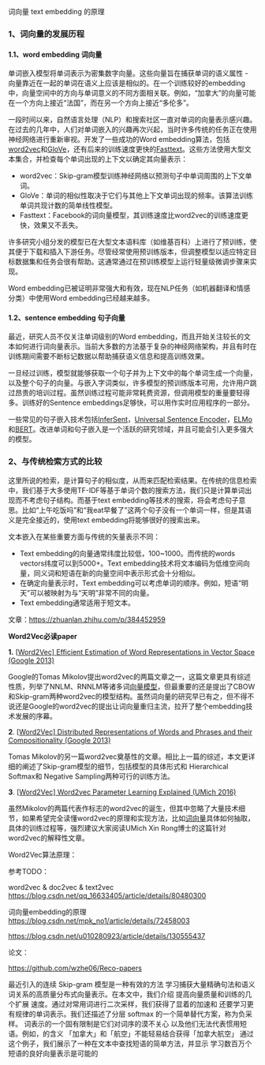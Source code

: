 词向量 text embedding 的原理

### 1、词向量的发展历程

#### 1.1、word embedding 词向量

单词嵌入模型将单词表示为密集数字向量。这些向量旨在捕获单词的语义属性 - 向量靠近在一起的单词在语义上应该是相似的。在一个训练较好的embedding中，向量空间中的方向与单词意义的不同方面相关联。例如，“加拿大”的向量可能在一个方向上接近“法国”，而在另一个方向上接近“多伦多”。

一段时间以来，自然语言处理（NLP）和搜索社区一直对单词的向量表示感兴趣。在过去的几年中，人们对单词嵌入的兴趣再次兴起，当时许多传统的任务正在使用神经网络进行重新审视。开发了一些成功的Word embedding算法，包括[word2vec](https://link.zhihu.com/?target=https%3A//papers.nips.cc/paper/5021-distributed-representations-of-words-and-phrases-and-their-compositionality.pdf)和[GloVe](https://link.zhihu.com/?target=https%3A//nlp.stanford.edu/pubs/glove.pdf)，还有后来的训练速度更快的[Fasttext](https://link.zhihu.com/?target=https%3A//github.com/facebookresearch/fastText/)。这些方法使用大型文本集合，并检查每个单词出现的上下文以确定其向量表示：

- word2vec：Skip-gram模型训练神经网络以预测句子中单词周围的上下文单词。
- GloVe：单词的相似性取决于它们与其他上下文单词出现的频率。该算法训练单词共现计数的简单线性模型。
- Fasttext：Facebook的词向量模型，其训练速度比word2vec的训练速度更快，效果又不丢失。

许多研究小组分发的模型已在大型文本语料库（如维基百科）上进行了预训练，使其便于下载和插入下游任务。尽管经常使用预训练版本，但调整模型以适应特定目标数据集和任务会很有帮助。这通常通过在预训练模型上运行轻量级微调步骤来实现。

Word embedding已被证明非常强大和有效，现在NLP任务（如机器翻译和情感分类）中使用Word embedding已经越来越多。

#### 1.2、sentence embedding 句子向量

最近，研究人员不仅关注单词级别的Word embedding，而且开始关注较长的文本如何进行词向量表示。当前大多数的方法基于复杂的神经网络架构，并且有时在训练期间需要不断标记数据以帮助捕获语义信息和提高训练效果。

一旦经过训练，模型就能够获取一个句子并为上下文中的每个单词生成一个向量，以及整个句子的向量。与嵌入字词类似，许多模型的预训练版本可用，允许用户跳过昂贵的培训过程。虽然训练过程可能非常耗费资源，但调用模型的重量要轻得多。训练好的Sentence embeddings足够快，可以用作实时应用程序的一部分。

一些常见的句子嵌入技术包括[InferSent](https://link.zhihu.com/?target=https%3A//arxiv.org/abs/1705.02364)，[Universal Sentence Encoder](https://link.zhihu.com/?target=https%3A//arxiv.org/abs/1803.11175)，[ELMo](https://link.zhihu.com/?target=https%3A//arxiv.org/abs/1802.05365)和[BERT](https://link.zhihu.com/?target=https%3A//arxiv.org/abs/1810.04805)。改进单词和句子嵌入是一个活跃的研究领域，并且可能会引入更多强大的模型。

### 2、与传统检索方式的比较

这里所说的检索，是计算句子的相似度，从而来匹配检索结果。在传统的信息检索中，我们基于大多使用TF-IDF等基于单词个数的搜索方法，我们只是计算单词出现而不考虑句子结构。而基于text embedding等技术的搜索，将会考虑句子意思。比如“上午吃饭吗”和“我eat早餐了”这两个句子没有一个单词一样，但是其语义是完全接近的，使用text embedding将能够很好的搜索出来。

文本嵌入在某些重要方面与传统的矢量表示不同：

- Text embedding的向量通常纬度比较低，100~1000。而传统的words vectors纬度可以到5000+。Text embedding技术将文本编码为低维空间向量，同义词和短语在新的向量空间中表示形式会十分相似。
- 在确定向量表示时，Text embedding可以考虑单词的顺序。例如，短语“明天”可以被映射为与“天明”非常不同的向量。
- Text embedding通常适用于短文本。







文章：https://zhuanlan.zhihu.com/p/384452959



**Word2Vec必读paper**

**1.** [[Word2Vec\] Efficient Estimation of Word Representations in Vector Space (Google 2013)](https://link.zhihu.com/?target=https%3A//github.com/wzhe06/Reco-papers/blob/master/Embedding/%5BWord2Vec%5D%20Efficient%20Estimation%20of%20Word%20Representations%20in%20Vector%20Space%20%28Google%202013%29.pdf)

Google的Tomas Mikolov提出word2vec的两篇文章之一，这篇文章更具有综述性质，列举了NNLM、RNNLM等诸多词[向量模型](https://zhida.zhihu.com/search?q=向量模型&zhida_source=entity&is_preview=1)，但最重要的还是提出了CBOW和Skip-gram两种word2vec的模型结构。虽然词向量的研究早已有之，但不得不说还是Google的word2vec的提出让词向量重归主流，拉开了整个embedding技术发展的序幕。

**2**. [[Word2Vec\] Distributed Representations of Words and Phrases and their Compositionality (Google 2013)](https://link.zhihu.com/?target=https%3A//github.com/wzhe06/Reco-papers/blob/master/Embedding/%5BWord2Vec%5D%20Distributed%20Representations%20of%20Words%20and%20Phrases%20and%20their%20Compositionality%20%28Google%202013%29.pdf)

Tomas Mikolov的另一篇word2vec奠基性的文章。相比上一篇的综述，本文更详细的阐述了Skip-gram模型的细节，包括模型的具体形式和 Hierarchical Softmax和 Negative Sampling两种可行的训练方法。

**3**. [[Word2Vec\] Word2vec Parameter Learning Explained (UMich 2016)](https://link.zhihu.com/?target=https%3A//github.com/wzhe06/Reco-papers/blob/master/Embedding/%5BWord2Vec%5D%20Word2vec%20Parameter%20Learning%20Explained%20%28UMich%202016%29.pdf)

虽然Mikolov的两篇代表作标志的word2vec的诞生，但其中忽略了大量技术细节，如果希望完全读懂word2vec的原理和实现方法，比如[词向量](https://zhida.zhihu.com/search?q=词向量&zhida_source=entity&is_preview=1)具体如何抽取，具体的训练过程等，强烈建议大家阅读UMich Xin Rong博士的这篇针对word2vec的解释性文章。

Word2Vec算法原理：







参考TODO：

word2vec & doc2vec & text2vec
https://blog.csdn.net/qq_16633405/article/details/80480300

词向量embedding的原理
https://blog.csdn.net/mpk_no1/article/details/72458003

https://blog.csdn.net/u010280923/article/details/130555437

论文：

https://github.com/wzhe06/Reco-papers





最近引入的连续 Skip-gram 模型是一种有效的方法
学习捕获大量精确句法和语义词关系的高质量分布式向量表示。在本文中，我们介绍
提高向量质量和训练的几个扩展
速度。通过对常用词进行二次采样，我们获得了显着的加速和
还要学习更有规律的单词表示。我们还描述了分层 softmax 的一个简单替代方案，称为负采样。
词表示的一个固有限制是它们对词序的漠不关心
以及他们无法代表惯用短语。例如，的含义
「加拿大」和「航空」不能轻易结合获得「加拿大航空」
通过这个例子，我们展示了一种在文本中查找短语的简单方法，并显示
学习数百万个短语的良好向量表示是可能的